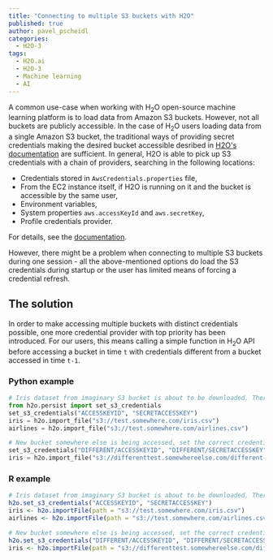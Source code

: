 ```yaml
---
title: "Connecting to multiple S3 buckets with H2O"
published: true
author: pavel_pscheidl
categories:
  - H2O-3
tags:
  - H2O.ai
  - H2O-3
  - Machine learning
  - AI
---
```


A common use-case when working with H<sub>2</sub>O open-source machine learning platform is to load data from Amazon S3 buckets. However, not all buckets are publicly accessible. In the case of H<sub>2</sub>O users loading data from a single Amazon S3 bucket, the traditional ways of providing secret credentials making the desired bucket accessible desribed in [H2O's documentation](https://docs.h2o.ai/h2o/latest-stable/h2o-docs/cloud-integration/ec2-and-s3.html) are sufficient. In general, H2O is able to pick up S3 credentials with a chain of providers, searching in the following locations:

- Credentials stored in `AwsCredentials.properties` file,
- From the EC2 instance itself, if H2O is running on it and the bucket is accessible by the same user,
- Environment variables,
- System properties `aws.accessKeyId` and `aws.secretKey`,
- Profile credentials provider.

For details, see the [documentation](https://docs.h2o.ai/h2o/latest-stable/h2o-docs/cloud-integration/ec2-and-s3.html).

However, there might be a problem when connecting to multiple S3 buckets during one session - all the above-mentioned options do load the S3 credentials during startup or the user has limited means of forcing a credential refresh.


## The solution

In order to make accessing multiple buckets with distinct credentials possible, one more credential provider with top priority has been introduced. For our users, this means calling a simple function in H<sub>2</sub>O API before accessing a bucket in time `t` with credentials  different from a bucket accessed in time `t-1`.

### Python example

```python
# Iris dataset from imaginary S3 bucket is about to be downloaded. There are no credentials set anywhere, so the call to set them is made right before the call.
from h2o.persist import set_s3_credentials
set_s3_credentials("ACCESSKEYID", "SECRETACCESSKEY")
iris = h2o.import_file("s3://test.somewhere.com/iris.csv")
airlines = h2o.import_file("s3://test.somewhere.com/airlines.csv")

# New bucket somewhere else is being accessed, set the correct credentials
set_s3_credentials("DIFFERENT/ACCESSKEYID", "DIFFERENT/SECRETACCESSKEY")
iris = h2o.import_file("s3://differenttest.somewhereelse.com/different-iris.csv")
```

### R example


```R
# Iris dataset from imaginary S3 bucket is about to be downloaded. There are no credentials set anywhere, so the call to set them is made right before the call.
h2o.set_s3_credentials("ACCESSKEYID", "SECRETACCESSKEY")
iris <- h2o.importFile(path = "s3://test.somewhere.com/iris.csv")
airlines <- h2o.importFile(path = "s3://test.somewhere.com/airlines.csv")

# New bucket somewhere else is being accessed, set the correct credentials
h2o.set_s3_credentials("DIFFERENT/ACCESSKEYID", "DIFFERENT/SECRETACCESSKEY")
iris <- h2o.importFile(path = "s3://differenttest.somewhereelse.com/different-iris.csv")
```